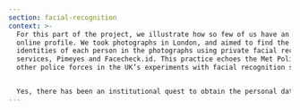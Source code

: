 ```yaml
---
section: facial-recognition
context: >-
  For this part of the project, we illustrate how so few of us have an anonymous
  online profile. We took photographs in London, and aimed to find the
  identities of each person in the photographs using private facial recognition
  services, Pimeyes and Facecheck.id. This practice echoes the Met Police and
  other police forces in the UK’s experiments with facial recognition software. 


  Yes, there has been an institutional quest to obtain the personal data of the UK population, but is that a signal of an Orwellian state? Evidence from how private companies obtain and commodify our data suggests that something else might be going on. Our physical and digital likenesses are captured at a level like never before, and our online presence makes us complicit in that. Shoshana Zuboff’s seminal book, The Age of Surveillance Capitalism, introduced and critiqued the idea that the behavioural data that stems from our actions are the ‘proprietary behavioural surplus’ of tech companies. The consequences of that practice is beginning to seep into public and regulator consciousness, but in the meantime data about us online makes almost all of us discoverable. The UK government could, and perhaps should, take privacy much more seriously, but they have been ruling over a nation who have ultimately (and perhaps unwittingly) opted out of privacy in their use of private tech companies’ platforms and services.
---
```

